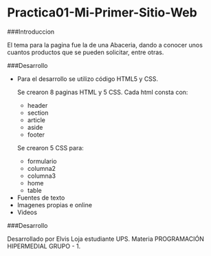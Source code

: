 # Practica01-Mi-Primer-Sitio-Web

###Introduccion
<p>
El tema para la pagina fue la de una Abaceria, dando a conocer unos cuantos productos que se pueden solicitar, entre otras.
</p>

###Desarrollo
<ul>
	<li>Para el desarrollo se utilizo código HTML5 y CSS.</li>
	<p>Se crearon 8 paginas HTML y 5 CSS.
	Cada html consta con:</p>
		<ul><li>header</li><li>section</li><li>article</li><li>aside</li><li>footer</li>
		</ul>
	<p>Se crearon 5 CSS para:</p>
	<ul><li>formulario</li><li>columna2</li><li>columna3</li><li>home</li><li>table</li>
		</ul>
	<li>Fuentes de texto</li>
	<li>Imagenes propias e online</li>
	<li>Videos</li>
</ul>

###Desarrollo
<p>
Desarrollado por Elvis Loja estudiante UPS.
Materia  PROGRAMACIÓN HIPERMEDIAL GRUPO - 1.
</p>


